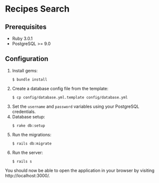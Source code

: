 # Recipes Search

## Prerequisites

* Ruby 3.0.1
* PostgreSQL >= 9.0

## Configuration

1. Install gems:
   ```
   $ bundle install
   ```
2. Create a database config file from the template:
   ```
   $ cp config/database.yml.template config/database.yml
   ```
3. Set the `username` and `password` variables using
   your PostgreSQL credentials.
4. Database setup:
   ```
   $ rake db:setup
   ```
5. Run the migrations:
   ```
   $ rails db:migrate
   ```
6. Run the server:
   ```
   $ rails s
   ```

You should now be able to open the application in your browser by visiting http://localhost:3000/.
